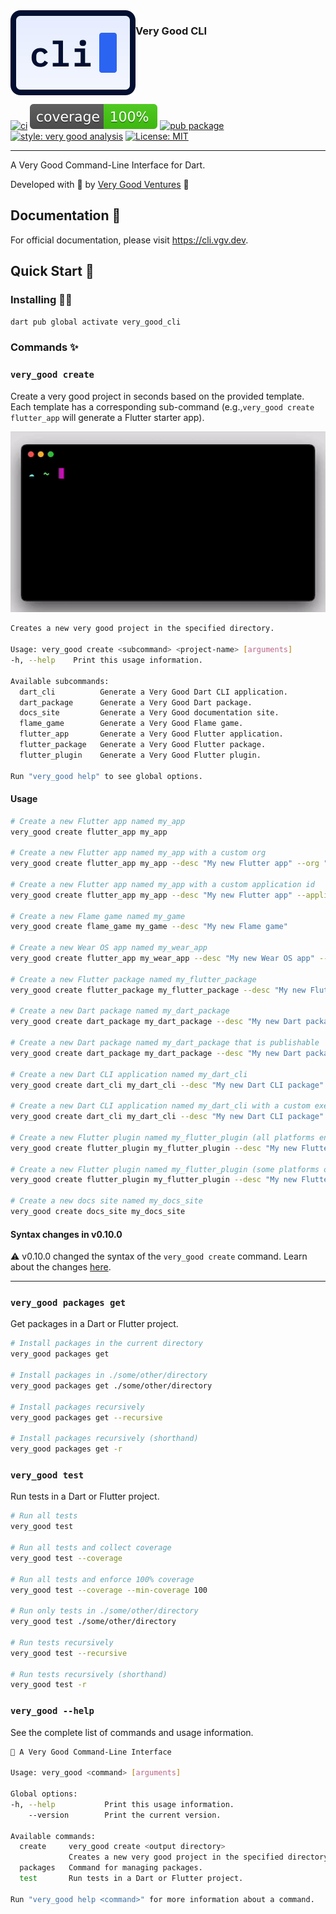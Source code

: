 

<img src="https://raw.githubusercontent.com/VeryGoodOpenSource/very_good_cli/main/site/static/img/cli_icon.svg" align="left" />

### Very Good CLI

<br clear="left"/>

[![ci][ci_badge]][ci_link]
[![coverage][coverage_badge]][ci_link]
[![pub package][pub_badge]][pub_link]
[![style: very good analysis][very_good_analysis_badge]][very_good_analysis_link]
[![License: MIT][license_badge]][license_link]

---

A Very Good Command-Line Interface for Dart.

Developed with 💙 by [Very Good Ventures][very_good_ventures_link] 🦄

## Documentation 📝

For official documentation, please visit https://cli.vgv.dev.

## Quick Start 🚀

### Installing 🧑‍💻

```sh
dart pub global activate very_good_cli
```

### Commands ✨

### `very_good create`

Create a very good project in seconds based on the provided template. Each template has a corresponding sub-command (e.g.,`very_good create flutter_app` will generate a Flutter starter app).

![Very Good Create][very_good_create]

```sh
Creates a new very good project in the specified directory.

Usage: very_good create <subcommand> <project-name> [arguments]
-h, --help    Print this usage information.

Available subcommands:
  dart_cli          Generate a Very Good Dart CLI application.
  dart_package      Generate a Very Good Dart package.
  docs_site         Generate a Very Good documentation site.
  flame_game        Generate a Very Good Flame game.
  flutter_app       Generate a Very Good Flutter application.
  flutter_package   Generate a Very Good Flutter package.
  flutter_plugin    Generate a Very Good Flutter plugin.

Run "very_good help" to see global options.
```

#### Usage

```sh
# Create a new Flutter app named my_app
very_good create flutter_app my_app

# Create a new Flutter app named my_app with a custom org
very_good create flutter_app my_app --desc "My new Flutter app" --org "com.custom.org"

# Create a new Flutter app named my_app with a custom application id
very_good create flutter_app my_app --desc "My new Flutter app" --application-id "com.custom.app.id"

# Create a new Flame game named my_game
very_good create flame_game my_game --desc "My new Flame game"

# Create a new Wear OS app named my_wear_app
very_good create flutter_app my_wear_app --desc "My new Wear OS app" --template wear

# Create a new Flutter package named my_flutter_package
very_good create flutter_package my_flutter_package --desc "My new Flutter package"

# Create a new Dart package named my_dart_package
very_good create dart_package my_dart_package --desc "My new Dart package"

# Create a new Dart package named my_dart_package that is publishable
very_good create dart_package my_dart_package --desc "My new Dart package" --publishable

# Create a new Dart CLI application named my_dart_cli
very_good create dart_cli my_dart_cli --desc "My new Dart CLI package"

# Create a new Dart CLI application named my_dart_cli with a custom executable name
very_good create dart_cli my_dart_cli --desc "My new Dart CLI package" --executable-name my_executable_name

# Create a new Flutter plugin named my_flutter_plugin (all platforms enabled)
very_good create flutter_plugin my_flutter_plugin --desc "My new Flutter plugin"

# Create a new Flutter plugin named my_flutter_plugin (some platforms only)
very_good create flutter_plugin my_flutter_plugin --desc "My new Flutter plugin" --platforms android,ios,macos

# Create a new docs site named my_docs_site
very_good create docs_site my_docs_site

```

#### Syntax changes in v0.10.0

⚠️ v0.10.0 changed the syntax of the `very_good create` command. Learn about the changes [here][new_syntax_link].

---

### `very_good packages get`

Get packages in a Dart or Flutter project.

```sh
# Install packages in the current directory
very_good packages get

# Install packages in ./some/other/directory
very_good packages get ./some/other/directory

# Install packages recursively
very_good packages get --recursive

# Install packages recursively (shorthand)
very_good packages get -r
```

### `very_good test`

Run tests in a Dart or Flutter project.

```sh
# Run all tests
very_good test

# Run all tests and collect coverage
very_good test --coverage

# Run all tests and enforce 100% coverage
very_good test --coverage --min-coverage 100

# Run only tests in ./some/other/directory
very_good test ./some/other/directory

# Run tests recursively
very_good test --recursive

# Run tests recursively (shorthand)
very_good test -r
```

### `very_good --help`

See the complete list of commands and usage information.

```sh
🦄 A Very Good Command-Line Interface

Usage: very_good <command> [arguments]

Global options:
-h, --help           Print this usage information.
    --version        Print the current version.

Available commands:
  create     very_good create <output directory>
             Creates a new very good project in the specified directory.
  packages   Command for managing packages.
  test       Run tests in a Dart or Flutter project.

Run "very_good help <command>" for more information about a command.
```

[bloc_link]: https://bloclibrary.dev
[ci_badge]: https://github.com/VeryGoodOpenSource/very_good_cli/workflows/very_good_cli/badge.svg
[ci_link]: https://github.com/VeryGoodOpenSource/very_good_cli/actions
[coverage_badge]: https://raw.githubusercontent.com/VeryGoodOpenSource/very_good_cli/main/coverage_badge.svg
[flutter_cross_platform_link]: https://flutter.dev/docs/development/tools/sdk/release-notes/supported-platforms
[flutter_flavors_link]: https://flutter.dev/docs/deployment/flavors
[github_actions_link]: https://github.com/features/actions
[internationalization_link]: https://flutter.dev/docs/development/accessibility-and-localization/internationalization
[license_badge]: https://img.shields.io/badge/license-MIT-blue.svg
[license_link]: https://opensource.org/licenses/MIT
[cli_logo_icon]: https://raw.githubusercontent.com/VeryGoodOpenSource/very_good_cli/main/site/static/img/cli_icon.svg
[logging_link]: https://api.flutter.dev/flutter/dart-developer/log.html
[null_safety_link]: https://flutter.dev/docs/null-safety
[pub_badge]: https://img.shields.io/pub/v/very_good_cli.svg
[pub_link]: https://pub.dartlang.org/packages/very_good_cli
[testing_link]: https://flutter.dev/docs/testing
[very_good_analysis_badge]: https://img.shields.io/badge/style-very_good_analysis-B22C89.svg
[very_good_analysis_link]: https://pub.dev/packages/very_good_analysis
[very_good_core_link]: site/docs/templates/core.md
[new_syntax_link]: site/docs/resources/syntax_changes_in_0_10_0.md
[very_good_create]: https://raw.githubusercontent.com/VeryGoodOpenSource/very_good_cli/main/doc/assets/very_good_create.gif
[very_good_ventures_link]: https://verygood.ventures
[cli_link]: https://cli.vgv.dev/
